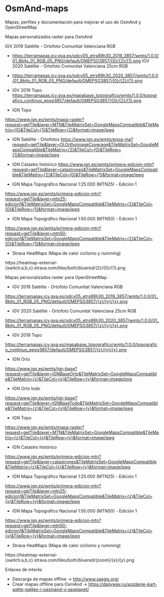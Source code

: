 # OsmAnd-maps
Mapas, perfiles y documentación para mejorar el uso de OsmAnd y OpenStreetMap

Mapas personalizados raster para OsmAnd

IGV 2019 Satélite - Ortofoto Comunitat Valenciana RGB
* https://terramapas.icv.gva.es/odcv05_etrs89h30_2019_3857/wmts/1.0.0/01_8bits_01_RGB_05_PNG/default/GMEPSG3857/{0}/{2}/{1}.png
IGV 2020 Satélite - Ortofoto Comunitat Valenciana 25cm RGB
* https://terramapas.icv.gva.es/odcv05_etrs89h30_2020_3857/wmts/1.0.0/01_8bits_01_RGB_05_PNG/default/GMEPSG3857/{0}/{2}/{1}.png

* IGV 2019 Topo
https://terramapas.icv.gva.es/mapabase_topografico/wmts/1.0.0/topografico_continuo_epsg3857/default/GMEPSG3857/{0}/{2}/{1}.png

* IGN Topo

https://www.ign.es/wmts/mapa-raster?request=getTile&layer=MTN&TileMatrixSet=GoogleMapsCompatible&TileMatrix={0}&TileCol={1}&TileRow={2}&format=image/jpeg

* IGN Satélite - Ortofotos
https://www.ign.es/wmts/pnoa-ma?request=getTile&layer=OI.OrthoimageCoverage&TileMatrixSet=GoogleMapsCompatible&TileMatrix={2}&TileCol={0}&TileRow={1}&format=image/jpeg

* IGN Catastro histórico
https://www.ign.es/wmts/primera-edicion-mtn?request=getTile&layer=catastrones&TileMatrixSet=GoogleMapsCompatible&TileMatrix={2}&TileCol={0}&TileRow={1}&format=image/jpeg

* IGN Mapa Topográfico Nacional 1:25.000 (MTN25) - Edición 1

https://www.ign.es/wmts/primera-edicion-mtn?request=getTile&layer=mtn25-edicion1&TileMatrixSet=GoogleMapsCompatible&TileMatrix={2}&TileCol={0}&TileRow={1}&format=image/jpeg

* IGN Mapa Topográfico Nacional 1:50.000 (MTN50) - Edición 1

https://www.ign.es/wmts/primera-edicion-mtn?request=getTile&layer=mtn50-edicion1&TileMatrixSet=GoogleMapsCompatible&TileMatrix={2}&TileCol={0}&TileRow={1}&format=image/jpeg
  
* Strava HeatMaps (Mapa de calor ciclismo y runnning)

https://heatmap-external-{switch:a,b,c}.strava.com/tiles/both/bluered/{2}/{0}/{1}.png

Mapas personalizados raster para OpenStreetMap

* IGV 2019 Satélite - Ortofoto Comunitat Valenciana RGB

https://terramapas.icv.gva.es/odcv05_etrs89h30_2019_3857/wmts/1.0.0/01_8bits_01_RGB_05_PNG/default/GMEPSG3857/{z}/{y}/{x}.png

* IGV 2020 Satélite - Ortofoto Comunitat Valenciana 25cm RGB

https://terramapas.icv.gva.es/odcv05_etrs89h30_2020_3857/wmts/1.0.0/01_8bits_01_RGB_05_PNG/default/GMEPSG3857/{z}/{y}/{x}.png

* IGV 2019 Topo

https://terramapas.icv.gva.es/mapabase_topografico/wmts/1.0.0/topografico_continuo_epsg3857/default/GMEPSG3857/{z}/{y}/{x}.png

* IGN Orto

https://www.ign.es/wmts/ign-base?request=getTile&layer=IGNBaseOrto&TileMatrixSet=GoogleMapsCompatible&TileMatrix={z}&TileCol={x}&TileRow={y}&format=image/png

* IGN Orto todo

https://www.ign.es/wmts/ign-base?request=getTile&layer=IGNBaseTodo&TileMatrixSet=GoogleMapsCompatible&TileMatrix={z}&TileCol={x}&TileRow={y}&format=image/jpeg

* IGN Topo

https://www.ign.es/wmts/mapa-raster?request=getTile&layer=MTN&TileMatrixSet=GoogleMapsCompatible&TileMatrix={z}&TileCol={x}&TileRow={y}&format=image/jpeg

* IGN Catastro histórico

https://www.ign.es/wmts/primera-edicion-mtn?request=getTile&layer=catastrones&TileMatrixSet=GoogleMapsCompatible&TileMatrix={z}&TileCol={x}&TileRow={y}&format=image/jpeg

* IGN Mapa Topográfico Nacional 1:25.000 (MTN25) - Edición 1

https://www.ign.es/wmts/primera-edicion-mtn?request=getTile&layer=mtn25-edicion1&TileMatrixSet=GoogleMapsCompatible&TileMatrix={z}&TileCol={x}&TileRow={y}&format=image/jpeg

* IGN Mapa Topográfico Nacional 1:50.000 (MTN50) - Edición 1

https://www.ign.es/wmts/primera-edicion-mtn?request=getTile&layer=mtn50-edicion1&TileMatrixSet=GoogleMapsCompatible&TileMatrix={z}&TileCol={x}&TileRow={y}&format=image/jpeg

* Strava HeatMaps (Mapa de calor ciclismo y runnning)

https://heatmap-external-{switch:a,b,c}.strava.com/tiles/both/bluered/{zoom}/{x}/{y}.png

Enlaces de interés
  * Descarga de mapas offline -> http://www.sasgis.org/
  * Crear mapas offiline para OsmAnd -> https://dailyway.ru/sozdanie-kart-sqlite-galileo-i-oasmand-v-sasplanet/
